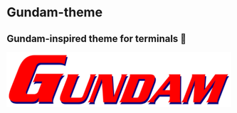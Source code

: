 # Gundam-theme
## Gundam-inspired theme for terminals :robot:

<img src=./photos/Gundam_serpentine.png>


